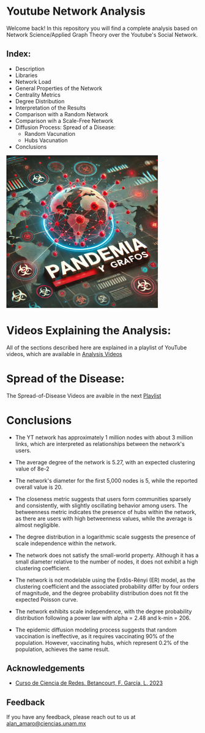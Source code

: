 
# Youtube Network Analysis

Welcome back! In this repository you will find a complete analysis based on Network Science/Applied Graph Theory over the Youtube's Social Network. 

## Index:
* Description
* Libraries
* Network Load
* General Properties of the Network
* Centrality Metrics
* Degree Distribution
* Interpretation of the Results
* Comparison with a Random Network
* Comparison wih a Scale-Free Network
* Diffusion Process: Spread of a Disease:
    * Random Vacunation
    * Hubs Vacunation 
* Conclusions

![Logo](https://github.com/AlanAmaro13/YT_Network_Analysis/blob/main/PNGofMiniature.png)

# Videos Explaining the Analysis:
All of the sections described here are explained in a playlist of YouTube videos, which are available in [Analysis Videos]()

# Spread of the Disease: 
The Spread-of-Disease Videos are avaible in the next [Playlist](https://www.youtube.com/playlist?list=PLc7gdwyA0bNgMdgG_TNR4tdfiT3NFh9bw)


# Conclusions 

* The YT network has approximately 1 million nodes with about 3 million links, which are interpreted as relationships between the network's users.

* The average degree of the network is 5.27, with an expected clustering value of 8e-2

* The network's diameter for the first 5,000 nodes is 5, while the reported overall value is 20.

* The closeness metric suggests that users form communities sparsely and consistently, with slightly oscillating behavior among users. The betweenness metric indicates the presence of hubs within the network, as there are users with high betweenness values, while the average is almost negligible.

* The degree distribution in a logarithmic scale suggests the presence of scale independence within the network.

* The network does not satisfy the small-world property. Although it has a small diameter relative to the number of nodes, it does not exhibit a high clustering coefficient.

* The network is not modelable using the Erdős-Rényi (ER) model, as the clustering coefficient and the associated probability differ by four orders of magnitude, and the degree probability distribution does not fit the expected Poisson curve.

* The network exhibits scale independence, with the degree probability distribution following a power law with alpha = 2.48 and k-min = 206.

* The epidemic diffusion modeling process suggests that random vaccination is ineffective, as it requires vaccinating 90% of the population. However, vaccinating hubs, which represent 0.2% of the population, achieves the same result.

## Acknowledgements

 - [Curso de Ciencia de Redes. Betancourt, F. García, L. 2023](https://curso-redes-f-ciencias-unam.github.io/ciencia-de-redes/matematicas_de_las_redes/matematicas_de_las_redes/presentacion.html)

## Feedback

If you have any feedback, please reach out to us at alan_amaro@ciencias.unam.mx


